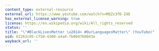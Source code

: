 ```yaml
---
content_type: external-resource
external_url: https://www.youtube.com/watch?v=MQZs3fD-Z4E
has_external_license_warning: true
license: https://en.wikipedia.org/wiki/All_rights_reserved
status: ''
title: "\"#BlackLivesMatter \u2014> #OurLanguagesMatter\" (YouTube)"
uid: 62262c05-cf50-4300-a4ad-fb004768043e
wayback_url: ''
---
```

